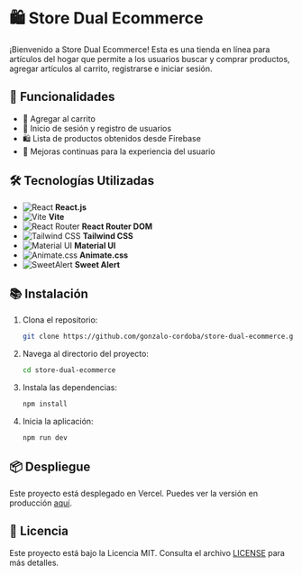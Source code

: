 # 🛍️ Store Dual Ecommerce

¡Bienvenido a Store Dual Ecommerce! Esta es una tienda en línea para artículos del hogar que permite a los usuarios buscar y comprar productos, agregar artículos al carrito, registrarse e iniciar sesión.

## 🚀 Funcionalidades

- 🛒 Agregar al carrito
- 🔑 Inicio de sesión y registro de usuarios
- 🛍️ Lista de productos obtenidos desde Firebase
- 🌟 Mejoras continuas para la experiencia del usuario

## 🛠️ Tecnologías Utilizadas

- ![React](https://img.shields.io/badge/-React-61DAFB?logo=react&logoColor=white) **React.js**
- ![Vite](https://img.shields.io/badge/-Vite-646CFF?logo=vite&logoColor=white) **Vite**
- ![React Router](https://img.shields.io/badge/-React%20Router-CA4245?logo=react-router&logoColor=white) **React Router DOM**
- ![Tailwind CSS](https://img.shields.io/badge/-Tailwind%20CSS-06B6D4?logo=tailwind-css&logoColor=white) **Tailwind CSS**
- ![Material UI](https://img.shields.io/badge/-Material%20UI-007FFF?logo=mui&logoColor=white) **Material UI**
- ![Animate.css](https://img.shields.io/badge/-Animate.css-FF4088?logo=animate.css&logoColor=white) **Animate.css**
- ![SweetAlert](https://img.shields.io/badge/-Sweet%20Alert-FF5E6B?logo=sweetalert&logoColor=white) **Sweet Alert**

## 📚 Instalación

1. Clona el repositorio:
    ```bash
    git clone https://github.com/gonzalo-cordoba/store-dual-ecommerce.git
    ```
2. Navega al directorio del proyecto:
    ```bash
    cd store-dual-ecommerce
    ```
3. Instala las dependencias:
    ```bash
    npm install
    ```
4. Inicia la aplicación:
    ```bash
    npm run dev
    ```

## 📦 Despliegue

Este proyecto está desplegado en Vercel. Puedes ver la versión en producción [aquí](https://store-dual-ecommerce.vercel.app).

## 📄 Licencia

Este proyecto está bajo la Licencia MIT. Consulta el archivo [LICENSE](LICENSE) para más detalles.



